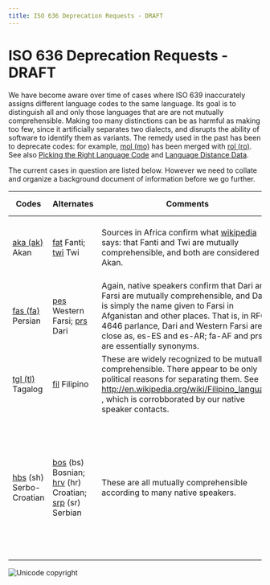 ```yaml
---
title: ISO 636 Deprecation Requests - DRAFT
---
```


# ISO 636 Deprecation Requests - DRAFT

We have become aware over time of cases where ISO 639 inaccurately assigns different language codes to the same language. Its goal is to distinguish all and only those languages that are are not mutually comprehensible. Making too many distinctions can be as harmful as making too few, since it artificially separates two dialects, and disrupts the ability of software to identify them as variants. The remedy used in the past has been to deprecate codes: for example, [mol (mo)](http://www.sil.org/iso639-3/documentation.asp?id=mol) has been merged with [rol (ro)](http://www.sil.org/iso639-3/documentation.asp?id=rol). See also [Picking the Right Language Code](https://cldr.unicode.org/index/cldr-spec/picking-the-right-language-code) and [Language Distance Data](https://cldr.unicode.org/development/development-process/design-proposals/language-distance-data).

The current cases in question are listed below. However we need to collate and organize a background document of information before we go further.

| Codes | Alternates | Comments |  Recomended disposition |
|---|---|---|---|
| [aka (ak)](http://www.sil.org/iso639-3/documentation.asp?id=aka) Akan | [fat](http://www.sil.org/iso639-3/documentation.asp?id=fat) Fanti; [twi](http://www.sil.org/iso639-3/documentation.asp?id=twi) Twi | Sources in Africa confirm what [wikipedia](http://en.wikipedia.org/wiki/Akan_language) says: that Fanti and Twi are mutually comprehensible, and both are considered Akan. | Deprecate 'fat' and 'twi'; add the names "Fanti" and "Twi" to 'aka' |
| [fas (fa)](http://www.sil.org/iso639-3/documentation.asp?id=fas) Persian | [pes](http://www.sil.org/iso639-3/documentation.asp?id=pes) Western Farsi; [prs](http://www.sil.org/iso639-3/documentation.asp?id=prs) Dari | Again, native speakers confirm that Dari and Farsi are mutually comprehensible, and Dari is simply the name given to Farsi in Afganistan and other places. That is, in RFC 4646 parlance, Dari and Western Farsi are as close as, es-ES and es-AR; fa-AF and prs are essentially synonyms. | Deprecate 'pes' and 'prs'; add the names to 'fas' |
| [tgl (tl)](https://479453595-atari-embeds.googleusercontent.com/embeds/16cb204cf3a9d4d223a0a3fd8b0eec5d/goog_1243893892557) Tagalog | [fil](http://www.sil.org/iso639-3/documentation.asp?id=fil) Filipino | These are widely recognized to be mutually comprehensible. There appear to be only political reasons for separating them. See http://en.wikipedia.org/wiki/Filipino_language , which is corrobborated by our native speaker contacts. | Deprecate 'fil'; adding the name "Filipino" to 'tgl' |
| [hbs](http://www.sil.org/iso639-3/documentation.asp?id=hbs) (sh) Serbo-Croatian | [bos](http://www.sil.org/iso639-3/documentation.asp?id=bos) (bs) Bosnian; [hrv](http://www.sil.org/iso639-3/documentation.asp?id=hrv) (hr) Croatian; [srp](http://www.sil.org/iso639-3/documentation.asp?id=srp) (sr) Serbian | These are all mutually comprehensible according to many native speakers. | Ideally, we would deprecate bos, hrv, srp; add the names to 'hbs'; however, there is probably too much installed base to do this. |


![Unicode copyright](https://www.unicode.org/img/hb_notice.gif)